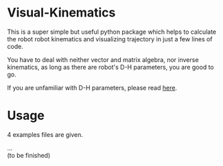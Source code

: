 # Visual-Kinematics

This is a super simple but useful python package which helps to calculate the robot robot kinematics and visualizing trajectory in just a few lines of code.  

You have to deal with neither vector and matrix algebra, nor inverse kinematics, as long as there are robot's D-H parameters, you are good to go.

If you are unfamiliar with D-H parameters, please read [here](https://en.wikipedia.org/wiki/Denavit%E2%80%93Hartenberg_parameters).  

# Usage

4 examples files are given.

...  
(to be finished)